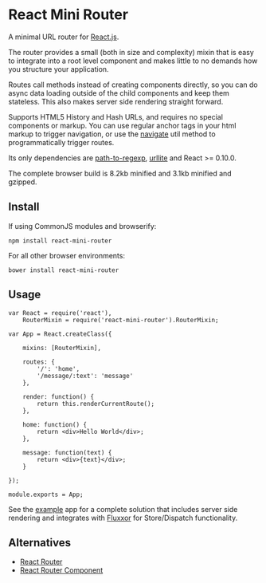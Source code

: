 # React Mini Router

A minimal URL router for [React.js](http://facebook.github.io/react/).

The router provides a small (both in size and complexity) mixin that is easy to integrate
into a root level component and makes little to no demands how you structure your application.

Routes call methods instead of creating components directly, so you can do async data loading outside of
the child components and keep them stateless. This also makes server side rendering straight forward.

Supports HTML5 History and Hash URLs, and requires no special components or markup. You can use
regular anchor tags in your html markup to trigger navigation, or use the [navigate](./lib/navigate.js)
util method to programmatically trigger routes. 

Its only dependencies are [path-to-regexp](https://github.com/component/path-to-regexp),
[urllite](https://github.com/hzdg/urllite.js) and React >= 0.10.0.

The complete browser build is 8.2kb minified and 3.1kb minified and gzipped.

## Install

If using CommonJS modules and browserify:

    npm install react-mini-router
    
For all other browser environments:

    bower install react-mini-router
    
## Usage
    var React = require('react'),
        RouterMixin = require('react-mini-router').RouterMixin;

    var App = React.createClass({

        mixins: [RouterMixin],

        routes: {
            '/': 'home',
            '/message/:text': 'message'
        },

        render: function() {
            return this.renderCurrentRoute();
        },

        home: function() {
            return <div>Hello World</div>;
        },

        message: function(text) {
            return <div>{text}</div>;
        }

    });

    module.exports = App;

See the [example](./example) app for a complete solution that includes server side rendering 
and integrates with [Fluxxor](https://github.com/BinaryMuse/fluxxor) for Store/Dispatch functionality.

## Alternatives

* [React Router](https://github.com/rackt/react-router)
* [React Router Component](https://github.com/andreypopp/react-router-component)


